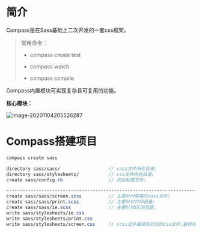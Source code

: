 # 简介

Compass是在Sass基础上二次开发的一套css框架。

> 常用命令：
>
> - compass create test
>
> - compass watch
>
> - compass compile

Compass内置模块可实现复杂且可复用的功能。

**核心模块：**

![image-20201104205526287](https://tva1.sinaimg.cn/large/0081Kckwly1gkdfpkqdhtj31cc0hw11b.jpg)

# Compass搭建项目

```scss
compass create sass

directory sass/sass/                  // sass文件所在目录;
directory sass/stylesheets/           // css文件所在目录;
create sass/config.rb                 // 项目配置文件;

-----------------------------------------------------------------------------------------
create sass/sass/screen.scss          // 主要针对屏幕的sass文件;
create sass/sass/print.scss           // 主要针对打印设备;
create sass/sass/ie.scss              // 主要针对IE浏览器;
write sass/stylesheets/ie.css
write sass/stylesheets/print.css
write sass/stylesheets/screen.css     // scss文件编译后对应的css文件;最终将引入到HTML中的文件;
```